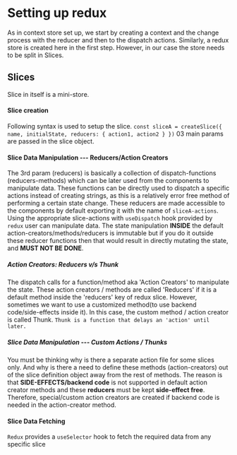 # Setting up redux

As in context store set up, we start by creating a context and the change process with the reducer and then to the dispatch actions.
Similarly, a redux store is created here in the first step.
However, in our case the store needs to be split in Slices.

## Slices

Slice in itself is a mini-store.

#### Slice creation

Following syntax is used to setup the slice.
`const sliceA = createSlice({ name, initialState, reducers: { action1, action2 } })`
03 main params are passed in the slice object.

#### Slice Data Manipulation --- Reducers/Action Creators

The 3rd param (reducers) is basically a collection of dispatch-functions (reducers-methods) which can be later used from the components to manipulate data. These functions can be directly used to dispatch a specific actions instead of creating strings, as this is a relatively error free method of performing a certain state change.
These reducers are made accessible to the components by default exporting it with the name of `sliceA-actions`.
Using the appropriate slice-actions with `useDispatch` hook provided by `redux` user can manipulate data.
The state manipulation **INSIDE** the default action-creators/methods/reducers is immutable but if you do it outside these reducer functions then that would result in directly mutating the state, and **MUST NOT BE DONE**.

##### Action Creators: Reducers v/s Thunk

The dispatch calls for a function/method aka 'Action Creators' to manipulate the state.
These action creators / methods are called 'Reducers' if it is a default method inside the 'reducers' key of redux slice.
However, sometimes we want to use a customized method(to use backend code/side-effects inside it). In this case, the custom method / action creator is called Thunk.
`Thunk is a function that delays an 'action' until later.`

<!-- Watch video 259 for clarity -->

##### Slice Data Manipulation --- Custom Actions / Thunks

You must be thinking why is there a separate action file for some slices only. And why is there a need to define these methods (action-creators) out of the slice definition object away from the rest of methods.
The reason is that **SIDE-EFFECTS/backend code** is not supported in default action creator methods and these **reducers** must be kept **side-effect free**. Therefore, special/custom action creators are created if backend code is needed in the action-creator method.

#### Slice Data Fetching

`Redux` provides a `useSelector` hook to fetch the required data from any specific slice
